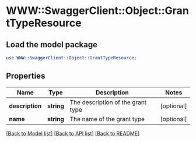 # WWW::SwaggerClient::Object::GrantTypeResource

## Load the model package
```perl
use WWW::SwaggerClient::Object::GrantTypeResource;
```

## Properties
Name | Type | Description | Notes
------------ | ------------- | ------------- | -------------
**description** | **string** | The description of the grant type | [optional] 
**name** | **string** | The name of the grant type | [optional] 

[[Back to Model list]](../README.md#documentation-for-models) [[Back to API list]](../README.md#documentation-for-api-endpoints) [[Back to README]](../README.md)


